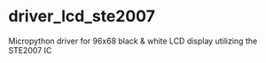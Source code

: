 # driver_lcd_ste2007
Micropython driver for 96x68 black &amp; white LCD display utilizing the STE2007 IC
